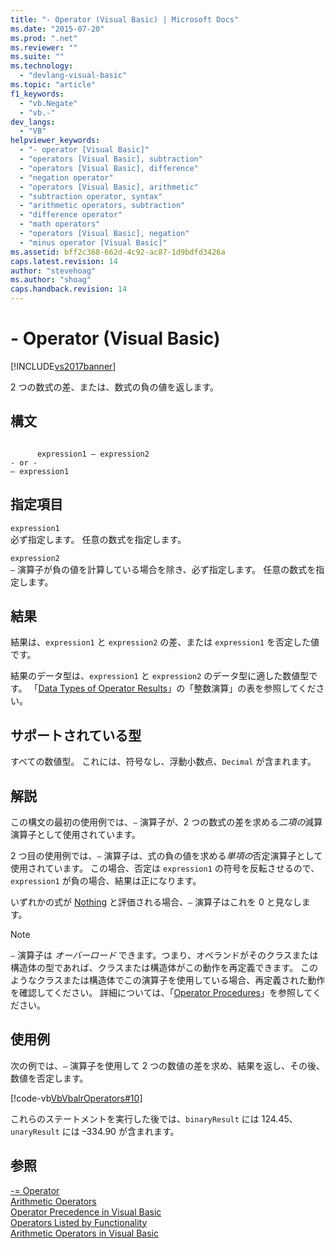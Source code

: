 ```yaml
---
title: "- Operator (Visual Basic) | Microsoft Docs"
ms.date: "2015-07-20"
ms.prod: ".net"
ms.reviewer: ""
ms.suite: ""
ms.technology: 
  - "devlang-visual-basic"
ms.topic: "article"
f1_keywords: 
  - "vb.Negate"
  - "vb.-"
dev_langs: 
  - "VB"
helpviewer_keywords: 
  - "- operator [Visual Basic]"
  - "operators [Visual Basic], subtraction"
  - "operators [Visual Basic], difference"
  - "negation operator"
  - "operators [Visual Basic], arithmetic"
  - "subtraction operator, syntax"
  - "arithmetic operators, subtraction"
  - "difference operator"
  - "math operators"
  - "operators [Visual Basic], negation"
  - "minus operator [Visual Basic]"
ms.assetid: bff2c368-662d-4c92-ac87-1d9bdfd3426a
caps.latest.revision: 14
author: "stevehoag"
ms.author: "shoag"
caps.handback.revision: 14
---
```

# - Operator (Visual Basic)
[!INCLUDE[vs2017banner](../../../visual-basic/developing-apps/includes/vs2017banner.md)]

2 つの数式の差、または、数式の負の値を返します。  
  
## 構文  
  
```  
  
      expression1 – expression2  
- or -  
– expression1  
```  
  
## 指定項目  
 `expression1`  
 必ず指定します。  任意の数式を指定します。  
  
 `expression2`  
 `–` 演算子が負の値を計算している場合を除き、必ず指定します。  任意の数式を指定します。  
  
## 結果  
 結果は、`expression1` と `expression2` の差、または `expression1` を否定した値です。  
  
 結果のデータ型は、`expression1` と `expression2` のデータ型に適した数値型です。  「[Data Types of Operator Results](../../../visual-basic/language-reference/operators/data-types-of-operator-results.md)」の「整数演算」の表を参照してください。  
  
## サポートされている型  
 すべての数値型。  これには、符号なし、浮動小数点、`Decimal` が含まれます。  
  
## 解説  
 この構文の最初の使用例では、`–` 演算子が、2 つの数式の差を求める*二項の*減算演算子として使用されています。  
  
 2 つ目の使用例では、`–` 演算子は、式の負の値を求める*単項の*否定演算子として使用されています。  この場合、否定は `expression1` の符号を反転させるので、`expression1` が負の場合、結果は正になります。  
  
 いずれかの式が [Nothing](../../../visual-basic/language-reference/nothing.md) と評価される場合、`–` 演算子はこれを 0 と見なします。  
  
> [!NOTE]
>  `–` 演算子は *オーバーロード* できます。つまり、オペランドがそのクラスまたは構造体の型であれば、クラスまたは構造体がこの動作を再定義できます。  このようなクラスまたは構造体でこの演算子を使用している場合、再定義された動作を確認してください。  詳細については、「[Operator Procedures](../../../visual-basic/programming-guide/language-features/procedures/operator-procedures.md)」を参照してください。  
  
## 使用例  
 次の例では、`–` 演算子を使用して 2 つの数値の差を求め、結果を返し、その後、数値を否定します。  
  
 [!code-vb[VbVbalrOperators#10](../../../visual-basic/language-reference/operators/codesnippet/visualbasic/subtraction-operator_1.vb)]  
  
 これらのステートメントを実行した後では、`binaryResult` には 124.45、`unaryResult` には –334.90 が含まれます。  
  
## 参照  
 [\-\= Operator](../../../visual-basic/language-reference/operators/integer-division-assignment-operator.md)   
 [Arithmetic Operators](../../../visual-basic/language-reference/operators/arithmetic-operators.md)   
 [Operator Precedence in Visual Basic](../../../visual-basic/language-reference/operators/operator-precedence.md)   
 [Operators Listed by Functionality](../../../visual-basic/language-reference/operators/operators-listed-by-functionality.md)   
 [Arithmetic Operators in Visual Basic](../../../visual-basic/programming-guide/language-features/operators-and-expressions/arithmetic-operators.md)